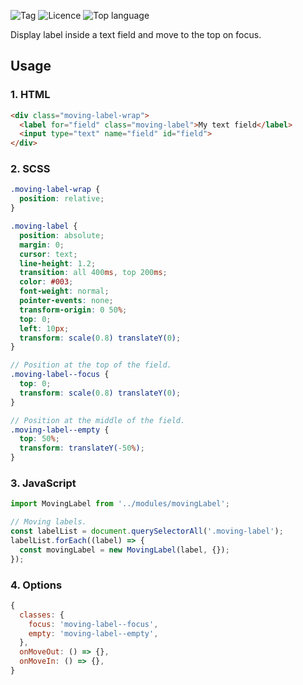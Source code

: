 
![Tag](https://img.shields.io/github/v/tag/cyril-lamotte/movingLabel)
![Licence](https://img.shields.io/github/license/cyril-lamotte/movingLabel)
![Top language](https://img.shields.io/github/languages/top/cyril-lamotte/movingLabel)

Display label inside a text field and move to the top on focus.

## Usage

### 1. HTML

```html
<div class="moving-label-wrap">
  <label for="field" class="moving-label">My text field</label>
  <input type="text" name="field" id="field">
</div>

```


### 2. SCSS

```scss
.moving-label-wrap {
  position: relative;
}

.moving-label {
  position: absolute;
  margin: 0;
  cursor: text;
  line-height: 1.2;
  transition: all 400ms, top 200ms;
  color: #003;
  font-weight: normal;
  pointer-events: none;
  transform-origin: 0 50%;
  top: 0;
  left: 10px;
  transform: scale(0.8) translateY(0);
}

// Position at the top of the field.
.moving-label--focus {
  top: 0;
  transform: scale(0.8) translateY(0);
}

// Position at the middle of the field.
.moving-label--empty {
  top: 50%;
  transform: translateY(-50%);
}

```


### 3. JavaScript

```js
import MovingLabel from '../modules/movingLabel';

// Moving labels.
const labelList = document.querySelectorAll('.moving-label');
labelList.forEach((label) => {
  const movingLabel = new MovingLabel(label, {});
});

```

### 4. Options

```js
{
  classes: {
    focus: 'moving-label--focus',
    empty: 'moving-label--empty',
  },
  onMoveOut: () => {},
  onMoveIn: () => {},
}

```

